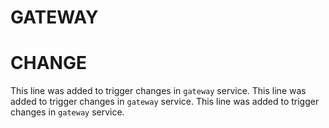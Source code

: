 # GATEWAY

# CHANGE

This line was added to trigger changes in `gateway` service.
This line was added to trigger changes in `gateway` service.
This line was added to trigger changes in `gateway` service.
